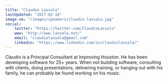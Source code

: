 ```yaml
---
title: "Claudio Lassala"
lastUpdated: "2017-02-16"
image-sm: "/images/speakers/claudio-lassala.jpg"
social: 
    twitter: "https://twitter.com/ClaudioLassala"
    www: "http://www.lassala.net/"
    email: "claudiolassala@gmail.com"
    linkedin: "https://www.linkedin.com/in/claudiolassala/"
---
```

Claudio is a Principal Consultant at Improving Houston. He has been developing software for 
25+ years. When not building software, consulting with clients, doing presentations, delivering 
training, or hanging out with his family, he can probably be found working on his music.